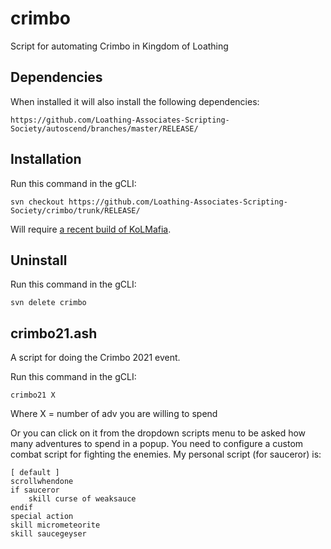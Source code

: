 # crimbo
Script for automating Crimbo in Kingdom of Loathing

## Dependencies
When installed it will also install the following dependencies:
```
https://github.com/Loathing-Associates-Scripting-Society/autoscend/branches/master/RELEASE/
```

## Installation

Run this command in the gCLI:
```
svn checkout https://github.com/Loathing-Associates-Scripting-Society/crimbo/trunk/RELEASE/
```
Will require [a recent build of KoLMafia](http://builds.kolmafia.us/job/Kolmafia/lastSuccessfulBuild/).

## Uninstall

Run this command in the gCLI:
```
svn delete crimbo
```

## crimbo21.ash

A script for doing the Crimbo 2021 event.

Run this command in the gCLI:
```
crimbo21 X
```
Where X = number of adv you are willing to spend

Or you can click on it from the dropdown scripts menu to be asked how many adventures to spend in a popup.
You need to configure a custom combat script for fighting the enemies. My personal script (for sauceror) is:

```
[ default ]
scrollwhendone
if sauceror
    skill curse of weaksauce
endif
special action
skill micrometeorite
skill saucegeyser
```
